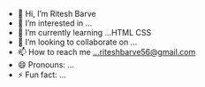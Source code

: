 - 👋 Hi, I’m Ritesh Barve
- 👀 I’m interested in ...
- 🌱 I’m currently learning ...HTML CSS
- 💞️ I’m looking to collaborate on ...
- 📫 How to reach me ...riteshbarve56@gmail.com
- 😄 Pronouns: ...
- ⚡ Fun fact: ...

<!---
ritesh9999999/ritesh9999999 is a ✨ special ✨ repository because its `README.md` (this file) appears on your GitHub profile.
You can click the Preview link to take a look at your changes.
--->
